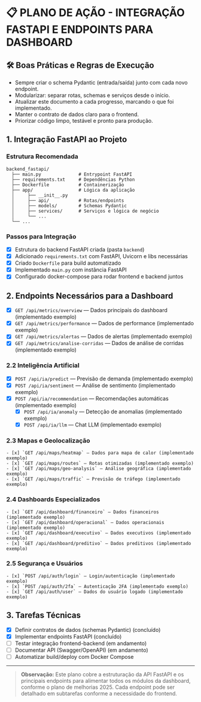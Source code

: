 
# 📋 PLANO DE AÇÃO - INTEGRAÇÃO FASTAPI E ENDPOINTS PARA DASHBOARD

## 🛠️ Boas Práticas e Regras de Execução

- Sempre criar o schema Pydantic (entrada/saída) junto com cada novo endpoint.
- Modularizar: separar rotas, schemas e serviços desde o início.
- Atualizar este documento a cada progresso, marcando o que foi implementado.
- Manter o contrato de dados claro para o frontend.
- Priorizar código limpo, testável e pronto para produção.


## 1. Integração FastAPI ao Projeto

### Estrutura Recomendada
```
backend_fastapi/
  ├── main.py              # Entrypoint FastAPI
  ├── requirements.txt     # Dependências Python
  ├── Dockerfile           # Containerização
  ├── app/                 # Lógica da aplicação
  │     ├── __init__.py
  │     ├── api/           # Rotas/endpoints
  │     ├── models/        # Schemas Pydantic
  │     ├── services/      # Serviços e lógica de negócio
  │     └── ...
  └── ...
```


### Passos para Integração
- [x] Estrutura do backend FastAPI criada (pasta `backend`)
- [x] Adicionado `requirements.txt` com FastAPI, Uvicorn e libs necessárias
- [x] Criado `Dockerfile` para build automatizado
- [x] Implementado `main.py` com instância FastAPI
- [x] Configurado docker-compose para rodar frontend e backend juntos

## 2. Endpoints Necessários para a Dashboard


- [x] `GET /api/metrics/overview` — Dados principais do dashboard (implementado exemplo)
- [x] `GET /api/metrics/performance` — Dados de performance (implementado exemplo)
- [x] `GET /api/metrics/alertas` — Dados de alertas (implementado exemplo)
- [x] `GET /api/metrics/analise-corridas` — Dados de análise de corridas (implementado exemplo)

### 2.2 Inteligência Artificial
- [x] `POST /api/ia/predict` — Previsão de demanda (implementado exemplo)
- [x] `POST /api/ia/sentiment` — Análise de sentimento (implementado exemplo)
- [x] `POST /api/ia/recommendation` — Recomendações automáticas (implementado exemplo)
    - [x] `POST /api/ia/anomaly` — Detecção de anomalias (implementado exemplo)
    - [x] `POST /api/ia/llm` — Chat LLM (implementado exemplo)

### 2.3 Mapas e Geolocalização
    - [x] `GET /api/maps/heatmap` — Dados para mapa de calor (implementado exemplo)
    - [x] `GET /api/maps/routes` — Rotas otimizadas (implementado exemplo)
    - [x] `GET /api/maps/geo-analysis` — Análise geográfica (implementado exemplo)
    - [x] `GET /api/maps/traffic` — Previsão de tráfego (implementado exemplo)

### 2.4 Dashboards Especializados
    - [x] `GET /api/dashboard/financeiro` — Dados financeiros (implementado exemplo)
    - [x] `GET /api/dashboard/operacional` — Dados operacionais (implementado exemplo)
    - [x] `GET /api/dashboard/executivo` — Dados executivos (implementado exemplo)
    - [x] `GET /api/dashboard/preditivo` — Dados preditivos (implementado exemplo)

### 2.5 Segurança e Usuários
    - [x] `POST /api/auth/login` — Login/autenticação (implementado exemplo)
    - [x] `POST /api/auth/2fa` — Autenticação 2FA (implementado exemplo)
    - [x] `GET /api/auth/user` — Dados do usuário logado (implementado exemplo)

## 3. Tarefas Técnicas
- [x] Definir contratos de dados (schemas Pydantic) (concluído)
- [x] Implementar endpoints FastAPI (concluído)
- [ ] Testar integração frontend-backend (em andamento)
- [ ] Documentar API (Swagger/OpenAPI) (em andamento)
- [ ] Automatizar build/deploy com Docker Compose

---

> **Observação:** Este plano cobre a estruturação da API FastAPI e os principais endpoints para alimentar todos os módulos da dashboard, conforme o plano de melhorias 2025. Cada endpoint pode ser detalhado em subtarefas conforme a necessidade do frontend.

